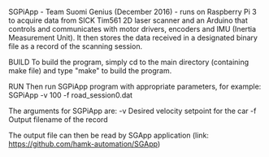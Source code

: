 SGPiApp - Team Suomi Genius (December 2016) - runs on Raspberry Pi 3 to acquire data from SICK Tim561 2D laser scanner and an Arduino that controls and communicates with motor drivers, encoders and IMU (Inertia Measurement Unit). It then stores the data received in a designated binary file as a record of the scanning session.

BUILD To build the program, simply cd to the main directory (containing make file) and type "make" to build the program.

RUN Then run SGPiApp program with appropriate parameters, for example: SGPiApp -v 100 -f road_session0.dat

The arguments for SGPiApp are: -v Desired velocity setpoint for the car -f Output filename of the record

The output file can then be read by SGApp application (link: https://github.com/hamk-automation/SGApp)
